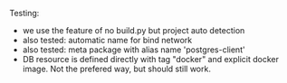 Testing:

-   we use the feature of no build.py but project auto detection
-   also tested: automatic name for bind network
-   also tested: meta package with alias name 'postgres-client'
-   DB resource is defined directly with tag "docker" and explicit docker image. Not the prefered way, but should still work.
